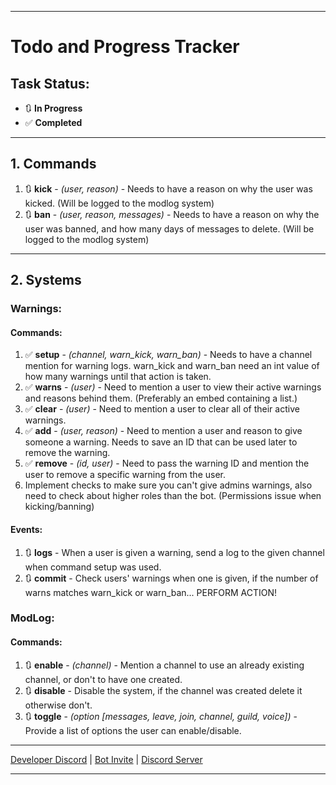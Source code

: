 
---

# Todo and Progress Tracker

## Task Status: 
- 🔃 **In Progress**
- ✅ **Completed**

---

## 1. Commands
1. 🔃 **kick** - *(user, reason)* - Needs to have a reason on why the user was kicked. (Will be logged to the modlog system)
2. 🔃 **ban** - *(user, reason, messages)* - Needs to have a reason on why the user was banned, and how many days of messages to delete. (Will be logged to the modlog system)

---

## 2. Systems

### Warnings:

#### Commands:
1. ✅ **setup** - *(channel, warn_kick, warn_ban)* - Needs to have a channel mention for warning logs. warn_kick and warn_ban need an int value of how many warnings until that action is taken.
2. ✅ **warns** - *(user)* - Need to mention a user to view their active warnings and reasons behind them. (Preferably an embed containing a list.)
3. ✅ **clear** - *(user)* - Need to mention a user to clear all of their active warnings.
4. ✅ **add** - *(user, reason)* - Need to mention a user and reason to give someone a warning. Needs to save an ID that can be used later to remove the warning.
5. ✅ **remove** - *(id, user)* - Need to pass the warning ID and mention the user to remove a specific warning from the user.
6. Implement checks to make sure you can't give admins warnings, also need to check about higher roles than the bot. (Permissions issue when kicking/banning)

#### Events:
1. 🔃 **logs** - When a user is given a warning, send a log to the given channel when command setup was used.
2. 🔃 **commit** - Check users' warnings when one is given, if the number of warns matches warn_kick or warn_ban... PERFORM ACTION!

### ModLog:

#### Commands:
1. 🔃 **enable** - *(channel)* - Mention a channel to use an already existing channel, or don't to have one created.
2. 🔃 **disable** - Disable the system, if the channel was created delete it otherwise don't.
3. 🔃 **toggle** - *(option [messages, leave, join, channel, guild, voice])* - Provide a list of options the user can enable/disable.

---

[Developer Discord](https://discord.com/users/827940585201205258 "I'm the best") | [Bot Invite](https://discord.com/api/oauth2/authorize?client_id=1208974336795344977&permissions=8&scope=bot+applications.commands "Invite the best discord bot!") | [Discord Server](https://discord.gg/bngG4MFDMh "Join the project today!")

---
